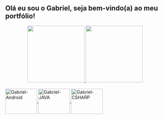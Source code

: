 ## Olá eu sou o Gabriel, seja bem-vindo(a) ao meu portfólio!
<div align="center">
  <a href="https://github.com/Gabriel-LSantos">
  <img height="180em" src="https://github-readme-stats.vercel.app/api?username=Gabriel-LSantos&show_icons=true&theme=dracula&include_all_commits=true&count_private=true"/>
  <img height="180em" src="https://github-readme-stats.vercel.app/api/top-langs/?username=Gabriel-LSantos&layout=compact&langs_count=7&theme=dark"/>
</div>
  
<div style="display: inline_block"><br<div style="display: inline_block"><br>
  <img align="center" alt="Gabriel-Android" height="80" width="100" src="https://cdn.jsdelivr.net/gh/devicons/devicon/icons/androidstudio/androidstudio-original.svg">
 <img align="center" alt="Gabriel-JAVA" height="80" width="100" src="https://icongr.am/devicon/java-original-wordmark.svg">
 <img align="center" alt="Gabriel-CSHARP" height="80" width="100" src="https://icongr.am/devicon/csharp-original.svg">


 </div>
